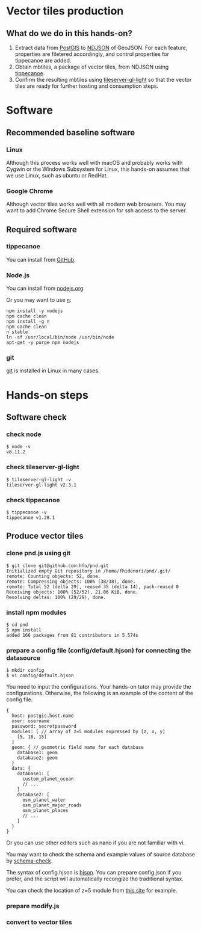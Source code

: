 # Vector tiles production
## What do we do in this hands-on?

1. Extract data from [PostGIS](https://postgis.net/) to [NDJSON](http://ndjson.org/) of GeoJSON. For each feature, properties are filetered accordingly, and control properties for tippecanoe are added.
2. Obtain mbtiles, a package of vector tiles, from NDJSON using [tippecanoe](https://github.com/mapbox/tippecanoe).
3. Confirm the resulting mbtiles using [tileserver-gl-light](https://github.com/klokantech/tileserver-gl/blob/master/README_light.md) so that the vector tiles are ready for further hosting and consumption steps.

# Software
## Recommended baseline software

### Linux
Although this process works well with macOS and probably works with Cygwin or the Windows Subsystem for Linux, this hands-on assumes that we use Linux, such as ubuntu or RedHat.

### Google Chrome
Although vector tiles works well with all modern web browsers. You may want to add Chrome Secure Shell extension for ssh access to the server.

## Required software

### tippecanoe

You can install from [GitHub](https://github.com/mapbox/tippecanoe).

### Node.js

You can install from [nodejs.org](https://nodejs.org/ja/download/package-manager/#debian-and-ubuntu-based-linux-distributions-debian-ubuntu-linux)

Or you may want to use [n](https://github.com/tj/n):
```
npm install -y nodejs
npm cache clean
npm install -g n
npm cache clean
n stable
ln -sf /usr/local/bin/node /usr/bin/node
apt-get -y purge npm nodejs
```

### git

[git](https://git-scm.com/) is installed in Linux in many cases.

# Hands-on steps

## Software check
### check node

```console
$ node -v
v8.11.2
```

### check tileserver-gl-light

```console
$ tileserver-gl-light -v
tileserver-gl-light v2.3.1
```

### check tippecanoe

```console
$ tippecanoe -v
tippecanoe v1.28.1
```
## Produce vector tiles
### clone pnd.js using git

```console
$ git clone git@github.com:hfu/pnd.git
Initialized empty Git repository in /home/fhidenori/pnd/.git/
remote: Counting objects: 52, done.
remote: Compressing objects: 100% (38/38), done.
remote: Total 52 (delta 29), reused 35 (delta 14), pack-reused 0
Receiving objects: 100% (52/52), 21.06 KiB, done.
Resolving deltas: 100% (29/29), done.
```

### install npm modules

```console
$ cd pnd
$ npm install
added 166 packages from 81 contributors in 5.574s
```

### prepare a config file (config/default.hjson) for connecting the datasource

```console
$ mkdir config
$ vi config/default.hjson 
```

You need to input the configurations. Your hands-on tutor may provide the configurations. Otherwise, the following is an example of the content of the config file.

```hjson
{
  host: postgis.host.name
  user: username
  password: secretpassword
  modules: [ // array of z=5 modules expressed by [z, x, y]
    [5, 18, 15]
  ]
  geom: { // geometric field name for each database
    database1: geom
    database2: geom
  }
  data: {
    database1: [
      custom_planet_ocean
      // ...
    ]
    database2: [
      osm_planet_water
      osm_planet_major_roads
      osm_planet_places
      // ...
    ]
  }
}
```

Or you can use other editors such as nano if you are not familiar with vi.

You may want to check the schema and example values of source database by [schema-check](https://github.com/hfu/schema-check).

The syntax of config.hjson is [hjson](https://hjson.org/). You can prepare config.json if you prefer, and the script will automatically recongize the traditional syntax.

You can check the location of z=5 module from [this site](http://maps.gsi.go.jp/#5/3.557283/28.520508/&ls=seamlessphoto&disp=1&lcd=seamlessphoto&vs=c0j0h0k0l0u0t1z0r0s0f1&d=v) for example.

### prepare modify.js

### convert to vector tiles
```console
```
